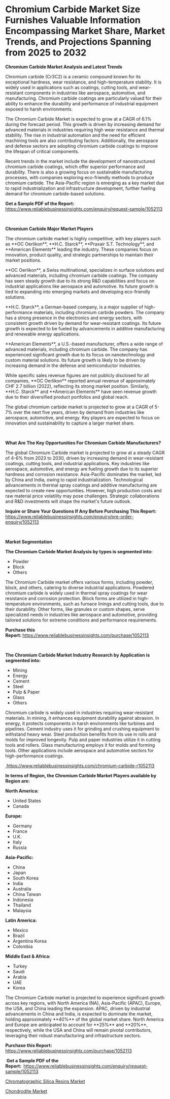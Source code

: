 <p><h1>Chromium Carbide Market Size Furnishes Valuable Information Encompassing Market Share, Market Trends, and Projections Spanning from 2025 to 2032</h1></p><p><strong>Chromium Carbide Market Analysis and Latest Trends</strong></p>
<p><p>Chromium carbide (Cr3C2) is a ceramic compound known for its exceptional hardness, wear resistance, and high-temperature stability. It is widely used in applications such as coatings, cutting tools, and wear-resistant components in industries like aerospace, automotive, and manufacturing. Chromium carbide coatings are particularly valued for their ability to enhance the durability and performance of industrial equipment exposed to harsh environments.</p><p>The Chromium Carbide Market is expected to grow at a CAGR of 6.1% during the forecast period. This growth is driven by increasing demand for advanced materials in industries requiring high wear resistance and thermal stability. The rise in industrial automation and the need for efficient machining tools are also contributing factors. Additionally, the aerospace and defense sectors are adopting chromium carbide coatings to improve the lifespan of critical components.</p><p>Recent trends in the market include the development of nanostructured chromium carbide coatings, which offer superior performance and durability. There is also a growing focus on sustainable manufacturing processes, with companies exploring eco-friendly methods to produce chromium carbide. The Asia-Pacific region is emerging as a key market due to rapid industrialization and infrastructure development, further fueling demand for chromium carbide-based solutions.</p></p>
<p><strong>Get a Sample PDF of the Report:&nbsp;</strong> <a href="https://www.reliablebusinessinsights.com/enquiry/request-sample/1052113?utm_campaign=100&utm_medium=2&utm_source=Github&utm_content=ia&utm_term=26012025&utm_id=chromium-carbide">https://www.reliablebusinessinsights.com/enquiry/request-sample/1052113</a></p>
<p>&nbsp;</p>
<p><strong>Chromium Carbide Major Market Players</strong></p>
<p><p>The chromium carbide market is highly competitive, with key players such as **OC Oerlikon**, **H.C. Starck**, **Praxair S.T. Technology**, and **American Elements** leading the industry. These companies focus on innovation, product quality, and strategic partnerships to maintain their market positions.</p><p>**OC Oerlikon**, a Swiss multinational, specializes in surface solutions and advanced materials, including chromium carbide coatings. The company has seen steady growth due to its strong R&D capabilities and focus on industrial applications like aerospace and automotive. Its future growth is tied to expanding into emerging markets and developing eco-friendly solutions.</p><p>**H.C. Starck**, a German-based company, is a major supplier of high-performance materials, including chromium carbide powders. The company has a strong presence in the electronics and energy sectors, with consistent growth driven by demand for wear-resistant coatings. Its future growth is expected to be fueled by advancements in additive manufacturing and renewable energy applications.</p><p>**American Elements**, a U.S.-based manufacturer, offers a wide range of advanced materials, including chromium carbide. The company has experienced significant growth due to its focus on nanotechnology and custom material solutions. Its future growth is likely to be driven by increasing demand in the defense and semiconductor industries.</p><p>While specific sales revenue figures are not publicly disclosed for all companies, **OC Oerlikon** reported annual revenue of approximately CHF 2.7 billion (2022), reflecting its strong market position. Similarly, **H.C. Starck** and **American Elements** have seen revenue growth due to their diversified product portfolios and global reach.</p><p>The global chromium carbide market is projected to grow at a CAGR of 5-7% over the next five years, driven by demand from industries like aerospace, automotive, and energy. Key players are expected to focus on innovation and sustainability to capture a larger market share.</p></p>
<p>&nbsp;</p>
<p><strong>What Are The Key Opportunities For Chromium Carbide Manufacturers?</strong></p>
<p><p>The global Chromium Carbide market is projected to grow at a steady CAGR of 4-6% from 2023 to 2030, driven by increasing demand in wear-resistant coatings, cutting tools, and industrial applications. Key industries like aerospace, automotive, and energy are fueling growth due to its superior hardness and corrosion resistance. Asia-Pacific dominates the market, led by China and India, owing to rapid industrialization. Technological advancements in thermal spray coatings and additive manufacturing are expected to create new opportunities. However, high production costs and raw material price volatility may pose challenges. Strategic collaborations and R&D investments will shape the market's future outlook.</p></p>
<p><strong>Inquire or Share Your Questions If Any Before Purchasing This Report:</strong> <a href="https://www.reliablebusinessinsights.com/enquiry/pre-order-enquiry/1052113?utm_campaign=100&utm_medium=2&utm_source=Github&utm_content=ia&utm_term=26012025&utm_id=chromium-carbide">https://www.reliablebusinessinsights.com/enquiry/pre-order-enquiry/1052113</a></p>
<p>&nbsp;</p>
<p><strong>Market Segmentation</strong></p>
<p><strong>The Chromium Carbide Market Analysis by types is segmented into:</strong></p>
<p><ul><li>Powder</li><li>Block</li><li>Others</li></ul></p>
<p><p>The Chromium Carbide market offers various forms, including powder, block, and others, catering to diverse industrial applications. Powdered chromium carbide is widely used in thermal spray coatings for wear resistance and corrosion protection. Block forms are utilized in high-temperature environments, such as furnace linings and cutting tools, due to their durability. Other forms, like granules or custom shapes, serve specialized needs in industries like aerospace and automotive, providing tailored solutions for extreme conditions and performance requirements.</p></p>
<p><strong>Purchase this Report:&nbsp;</strong><a href="https://www.reliablebusinessinsights.com/purchase/1052113?utm_campaign=100&utm_medium=2&utm_source=Github&utm_content=ia&utm_term=26012025&utm_id=chromium-carbide">https://www.reliablebusinessinsights.com/purchase/1052113</a></p>
<p>&nbsp;</p>
<p><strong>The Chromium Carbide Market Industry Research by Application is segmented into:</strong></p>
<p><ul><li>Mining</li><li>Energy</li><li>Cement</li><li>Steel</li><li>Pulp & Paper</li><li>Glass</li><li>Others</li></ul></p>
<p><p>Chromium carbide is widely used in industries requiring wear-resistant materials. In mining, it enhances equipment durability against abrasion. In energy, it protects components in harsh environments like turbines and pipelines. Cement industry uses it for grinding and crushing equipment to withstand heavy wear. Steel production benefits from its use in rolls and molds for improved longevity. Pulp and paper industries utilize it in cutting tools and rollers. Glass manufacturing employs it for molds and forming tools. Other applications include aerospace and automotive sectors for high-performance coatings.</p></p>
<p><a href="https://www.reliablebusinessinsights.com/chromium-carbide-r1052113?utm_campaign=100&utm_medium=2&utm_source=Github&utm_content=ia&utm_term=26012025&utm_id=chromium-carbide">&nbsp;https://www.reliablebusinessinsights.com/chromium-carbide-r1052113</a></p>
<p><strong>In terms of Region, the Chromium Carbide Market Players available by Region are:</strong></p>
<p>
    <p> <strong> North America: </strong>
        <ul>
            <li>United States</li>
            <li>Canada</li>
        </ul>
        </p> 
    <p> <strong> Europe: </strong>
        <ul>
            <li>Germany</li>
            <li>France</li>
            <li>U.K.</li>
            <li>Italy</li>
            <li>Russia</li>
        </ul>
        </p> 
    <p> <strong> Asia-Pacific: </strong>
        <ul>
            <li>China</li>
            <li>Japan</li>
            <li>South Korea</li>
            <li>India</li>
            <li>Australia</li>
            <li>China Taiwan</li>
            <li>Indonesia</li>
            <li>Thailand</li>
            <li>Malaysia</li>
        </ul>
        </p> 
    <p> <strong> Latin America: </strong>
        <ul>
            <li>Mexico</li>
            <li>Brazil</li>
            <li>Argentina Korea</li>
            <li>Colombia</li>
        </ul>
        </p> 
    <p> <strong> Middle East & Africa: </strong>
        <ul>
            <li>Turkey</li>
            <li>Saudi</li>
            <li>Arabia</li>
            <li>UAE</li>
            <li>Korea</li>
        </ul>
    </p>
    </p>
<p><p>The Chromium Carbide market is projected to experience significant growth across key regions, with North America (NA), Asia-Pacific (APAC), Europe, the USA, and China leading the expansion. APAC, driven by industrial advancements in China and India, is expected to dominate the market, holding approximately **40%** of the global market share. North America and Europe are anticipated to account for **25%** and **20%**, respectively, while the USA and China will remain pivotal contributors, leveraging their robust manufacturing and infrastructure sectors.</p></p>
<p><strong>Purchase this Report: </strong><a href="https://www.reliablebusinessinsights.com/purchase/1052113?utm_campaign=100&utm_medium=2&utm_source=Github&utm_content=ia&utm_term=26012025&utm_id=chromium-carbide">https://www.reliablebusinessinsights.com/purchase/1052113</a></p>
<p>&nbsp;<strong>Get a Sample PDF of the Report:&nbsp;&nbsp;</strong><a href="https://www.reliablebusinessinsights.com/enquiry/request-sample/1052113?utm_campaign=100&utm_medium=2&utm_source=Github&utm_content=ia&utm_term=26012025&utm_id=chromium-carbide">https://www.reliablebusinessinsights.com/enquiry/request-sample/1052113</a></p>
<p><strong></strong></p>
<p><p><a href="https://github.com/nicoletavirag/Market-Research-Report-List-5/blob/main/chromatographic-silica-resins-market.md?utm_campaign=100&utm_medium=2&utm_source=Github&utm_content=ia&utm_term=26012025&utm_id=chromium-carbide">Chromatographic Silica Resins Market</a></p><p><a href="https://github.com/xalatieusope/Market-Research-Report-List-1/blob/main/chondrodite-market.md?utm_campaign=100&utm_medium=2&utm_source=Github&utm_content=ia&utm_term=26012025&utm_id=chromium-carbide">Chondrodite Market</a></p></p>